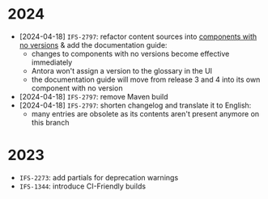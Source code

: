 # 2024

- [2024-04-18] `IFS-2797`: refactor content sources into [components with no versions](https://docs.antora.org/antora/latest/component-with-no-version/) & add the documentation guide:
  - changes to components with no versions become effective immediately
  - Antora won't assign a version to the glossary in the UI
  - the documentation guide will move from release 3 and 4 into its own component with no version
- [2024-04-18] `IFS-2797`: remove Maven build
- [2024-04-18] `IFS-2797`: shorten changelog and translate it to English:
  - many entries are obsolete as its contents aren't present anymore on this branch

# 2023

- `IFS-2273`: add partials for deprecation warnings
- `IFS-1344`: introduce CI-Friendly builds
